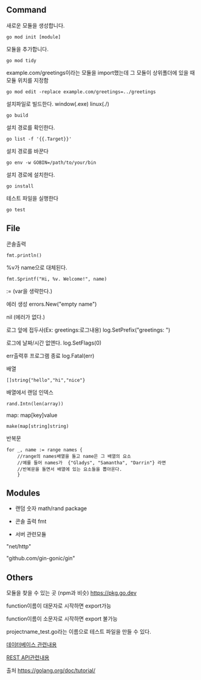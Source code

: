 ## Command
새로운 모듈을 생성합니다.
```
go mod init [module]
```

모듈을 추가합니다.
```
go mod tidy
```

example.com/greetings이라는 모듈을 import했는데 그 모듈이 상위폴더에 있을 때 모듈 위치를 지정함
```
go mod edit -replace example.com/greetings=../greetings
```
설치파일로 빌드한다. window(.exe) linux(./)
```
go build
```
설치 경로를 확인한다.
```
go list -f '{{.Target}}'
```
설치 경로를 바꾼다
```
go env -w GOBIN=/path/to/your/bin
```
설치 경로에 설치한다.
```
go install
```
테스트 파일을 실행한다
```
go test
```

## File
콘솔출력
```
fmt.println()
```

%v가 name으로 대체된다. 
```
fmt.Sprintf("Hi, %v. Welcome!", name)
```

:= (var을 생략한다.)

에러 생성 
errors.New("empty name")

nil (에러가 없다.)

로그 앞에 접두사(Ex: greetings:로그내용)
log.SetPrefix("greetings: ")

로그에 날짜/시간 없앤다.
log.SetFlags(0)

err출력후 프로그램 종료
log.Fatal(err)

배열 
```
[]string{"hello","hi","nice"}
```
배열에서 랜덤 인덱스 
```
rand.Intn(len(array))
```
map: map[key]value
```
make(map[string]string)

```
반복문 
```
for _, name := range names {
    //range의 names배열을 돌고 name은 그 배열의 요소  
	//예를 들어 names가  {"Gladys", "Samantha", "Darrin"} 라면 
	//반복문을 돌면서 배열에 있는 요소들을 뽑아온다.
    }
```
## Modules
* 랜덤 숫자 math/rand package

* 콘솔 출력 fmt

* 서버 관련모듈

"net/http"

"github.com/gin-gonic/gin"


## Others
모듈을 찾을 수 있는 곳 (npm과 비슷)
https://pkg.go.dev

function이름이 대문자로 시작하면 export가능

function이름이 소문자로 시작하면 export 불가능

projectname_test.go라는 이름으로 테스트 파일을 만들 수 있다.

[데이터베이스 관련내용](https://github.com/seohayeon/Go-tutorial/blob/main/data-access/DATABASE.md)

[REST API관련내용](https://github.com/seohayeon/Go-tutorial/blob/main/web-service-gin/API.md)

출처
https://golang.org/doc/tutorial/
